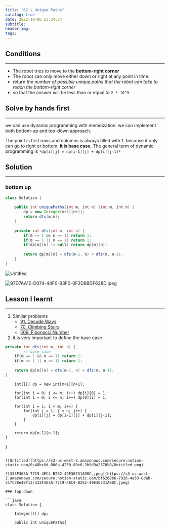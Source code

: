 ```yaml
---
title: "62.\_Unique Paths"
catalog: true
date: 2022-10-06 23:24:34
subtitle:
header-img:
tags:
---
```

## Conditions

---

- The robot tries to move to the **bottom-right corner**
- The robot can only move either down or right at any point in time.
- return *the number of possible unique paths that the robot can take to reach the bottom-right corner*
- so that the answer will be less than or equal to `2 * 10^9`

## Solve by hands first

---

we can use dynamic programming with memoization. we can implement both bottom-up and top-down approach. 

The point is first rows and columns is always filled with 1. because it only can go to right or bottom. **it is base case.** The general term of dynamic programming is `*dp[i][j] = dp[i-1][j] + dp[i][j-1]*`

## Solution

---

### bottom up

```java
class Solution {
    
    public int uniquePaths(int m, int n) (int m, int n) {
        dp = new Integer[m+1][n+1];
        return dfs(m,n);
    }
    
    private int dfs(int m, int n) {
        if(m == 1 && n == 1) return 1;
        if(m == 1 || n == 1) return 1;
        if(dp[m][n] != null) return dp[m][n];
        
        return dp[m][n] = dfs(m-1, n) + dfs(m, n-1);
    }
}
```

![Untitled](https://s3-us-west-2.amazonaws.com/secure.notion-static.com/9b6b8db8-883e-423e-b2e8-a89e00235ea9/Untitled.png)

![97D7AA1E-D074-44F0-93F0-0F3D8BDF628D.jpeg](https://s3-us-west-2.amazonaws.com/secure.notion-static.com/911fadb1-473a-4682-a6bd-26c34851e7ea/97D7AA1E-D074-44F0-93F0-0F3D8BDF628D.jpeg)

## Lesson I learnt

---

1. Similar problems
    - [91. Decode Ways](https://leetcode.com/problems/decode-ways)
    - [70. Climbing Stairs](https://leetcode.com/problems/climbing-stairs/)
    - [509. Fibonacci Number](https://leetcode.com/problems/fibonacci-number/)
2. it is very important to define the base case

```java
private int dfs(int m, int n) {
		// base case
    if(m == 1 && n == 1) return 1;
    if(m == 1 || n == 1) return 1;
    
    return dp[m][n] = dfs(m-1, n) + dfs(m, n-1);
}
```
        int[][] dp = new int[m+1][n+1];
        
        for(int i = 0; i <= m; i++) dp[i][0] = 1;
        for(int i = 0; i <= n; i++) dp[0][i] = 1;
       
        for(int i = 1; i < m; i++) {
            for(int j = 1; j < n; j++) {
                dp[i][j] = dp[i-1][j] + dp[i][j-1];
            }
        }
        
        return dp[m-1][n-1];
    }
}
```

![Untitled](https://s3-us-west-2.amazonaws.com/secure.notion-static.com/0c48bc8d-800a-4250-80e0-2b9d9a2570b8/Untitled.png)

![333F363A-7719-4EC4-B252-49E36731A98C.jpeg](https://s3-us-west-2.amazonaws.com/secure.notion-static.com/bf6268b6-7926-4a33-8dab-317c38e4ef12/333F363A-7719-4EC4-B252-49E36731A98C.jpeg)

### top down

```java
class Solution {
    
    Integer[][] dp;
    
    public int uniquePaths{
